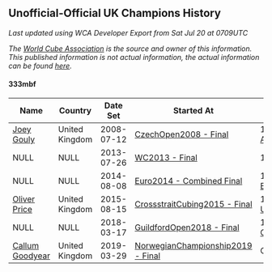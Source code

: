 ## Unofficial-Official UK Champions History

*Last updated using WCA Developer Export from Sat Jul 20 at 0709UTC*

*The [World Cube Association](https://www.worldcubeassociation.org) is the source and owner of this information. This published information is not actual information, the actual information can be found [here](https://www.worldcubeassociation.org/results).*

#### 333mbf

|Name|Country|Date Set|Started At|Ended At|Days Held|  
|--|--|--|--|--|--|  
|[Joey Gouly](https://www.worldcubeassociation.org/persons/2007GOUL01)|United Kingdom|2008-07-12|[CzechOpen2008 - Final](https://www.worldcubeassociation.org/competitions/CzechOpen2008/results/all#e333mbf_f)|1 year after [AachenSummer2012](https://www.worldcubeassociation.org/competitions/AachenSummer2012/results/all#e333mbf_f)|1807|  
|NULL|NULL|2013-07-26|[WC2013 - Final](https://www.worldcubeassociation.org/competitions/WC2013/results/all#e333mbf_f)|1 year after [WC2013](https://www.worldcubeassociation.org/competitions/WC2013/results/all#e333mbf_f)|365|  
|NULL|NULL|2014-08-08|[Euro2014 - Combined Final](https://www.worldcubeassociation.org/competitions/Euro2014/results/all#e333mbf_c)|1 year after [Euro2014](https://www.worldcubeassociation.org/competitions/Euro2014/results/all#e333mbf_c)|365|  
|[Oliver Price](https://www.worldcubeassociation.org/persons/2014PRIC01)|United Kingdom|2015-08-15|[CrossstraitCubing2015 - Final](https://www.worldcubeassociation.org/competitions/CrossstraitCubing2015/results/all#e333mbf_f)|1 year after [UMassODSFall2016](https://www.worldcubeassociation.org/competitions/UMassODSFall2016/results/all#e333mbf_f)|847|  
|NULL|NULL|2018-03-17|[GuildfordOpen2018 - Final](https://www.worldcubeassociation.org/competitions/GuildfordOpen2018/results/all#e333mbf_f)|1 year after [GuildfordOpen2018](https://www.worldcubeassociation.org/competitions/GuildfordOpen2018/results/all#e333mbf_f)|365|  
|[Callum Goodyear](https://www.worldcubeassociation.org/persons/2012GOOD02)|United Kingdom|2019-03-29|[NorwegianChampionship2019 - Final](https://www.worldcubeassociation.org/competitions/NorwegianChampionship2019/results/all#e333mbf_f)|Ongoing|111|  
